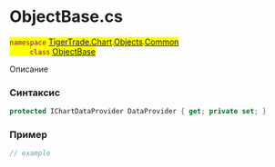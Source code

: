
# ObjectBase.cs
<mark style="color:purple;">`namespace` [TigerTrade.Chart](../../../../../TigerTrade.Chart.md).[Objects](../../../../../TigerTrade.Chart/Objects.md).[Common](../../../../../TigerTrade.Chart/Objects/Common.md)  
&nbsp;&nbsp;&nbsp;&nbsp;&nbsp;&nbsp;&nbsp;&nbsp;&nbsp;`class` [ObjectBase](../../ObjectBase.cs.md)

Описание

### Синтаксис
```csharp
protected IChartDataProvider DataProvider { get; private set; }
```
### Пример  
```csharp
// example
```
